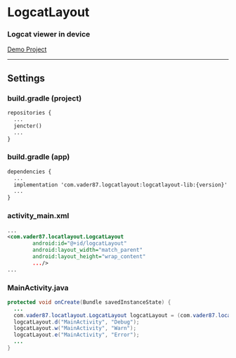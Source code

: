 # LogcatLayout

### Logcat viewer in device

[Demo Project](https://github.com/ChanUkLee/LogcatLayout-Demo.git)

___

## Settings

### build.gradle (project)
```xml
repositories {
  ...
  jencter()
  ...
}
```

### build.gradle (app)
```xml
dependencies {
  ...
  implementation 'com.vader87.logcatlayout:logcatlayout-lib:{version}'
  ...
}
```

### activity_main.xml
```xml
...
<com.vader87.locatlayout.LogcatLayout
        android:id="@+id/logcatLayout"
        android:layout_width="match_parent"
        android:layout_height="wrap_content"
        .../>
...
```

### MainActivity.java
```	java
protected void onCreate(Bundle savedInstanceState) {
  ...
  com.vader87.locatlayout.LogcatLayout logcatLayout = (com.vader87.locatlayout.LogcatLayout)findViewById(R.id.logcatLayout);
  logcatLayout.d("MainActivity", "Debug");
  logcatLayout.w("MainActivity", "Warn");
  logcatLayout.e("MainActivity", "Error");
  ...
}
```
